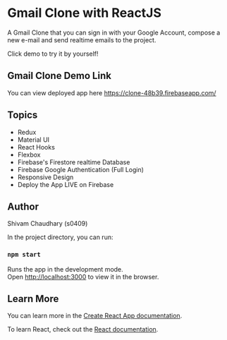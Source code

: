 # Gmail Clone with ReactJS

A Gmail Clone that you can sign in with your Google Account, compose a new e-mail and send realtime emails to the project.

Click demo to try it by yourself!

## Gmail Clone Demo Link

You can view deployed app here
https://clone-48b39.firebaseapp.com/

## Topics

- Redux
- Material UI
- React Hooks
- Flexbox
- Firebase's Firestore realtime Database
- Firebase Google Authentication (Full Login)
- Responsive Design
- Deploy the App LIVE on Firebase

## Author

Shivam Chaudhary (s0409)

In the project directory, you can run:

### `npm start`

Runs the app in the development mode.\
Open [http://localhost:3000](http://localhost:3000) to view it in the browser.

## Learn More

You can learn more in the [Create React App documentation](https://facebook.github.io/create-react-app/docs/getting-started).

To learn React, check out the [React documentation](https://reactjs.org/).

